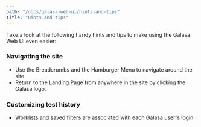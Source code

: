 ```yaml
---
path: "/docs/galasa-web-ui/hints-and-tips"
title: "Hints and tips"
---
```


Take a look at the following handy hints and tips to make using the Galasa Web UI even easier:
### Navigating the site
- Use the Breadcrumbs and the Hamburger Menu to navigate around the site.
- Return to the Landing Page from anywhere in the site by clicking the Galasa logo.

### Customizing test history
- <a href="http://cicsk8sm.hursley.ibm.com:32612/results" target="_blank">Worklists and saved filters</a> are associated with each Galasa user's login.